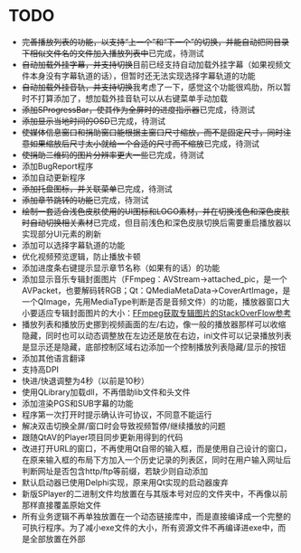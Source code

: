 ﻿# TODO
- ~~完善播放列表的功能，以支持“上一个”和“下一个”的切换，并能自动把同目录下相似文件名的文件加入播放列表中~~已完成，待测试
- ~~自动加载外挂字幕，并支持切换~~目前已经支持自动加载外挂字幕（如果视频文件本身没有字幕轨道的话），但暂时还无法实现选择字幕轨道的功能
- ~~自动加载外挂音轨，并支持切换~~我考虑了一下，感觉这个功能很鸡肋，所以暂时不打算添加了，想加载外挂音轨可以从右键菜单手动加载
- ~~添加SProgressBar，使其作为全屏时的进度指示器~~已完成，待测试
- ~~添加显示当地时间的OSD~~已完成，待测试
- ~~使媒体信息窗口和捐助窗口能根据主窗口尺寸缩放，而不是固定尺寸，同时注意如果缩放后尺寸太小就给一个合适的尺寸而不缩放~~已完成，待测试
- ~~使捐助二维码的图片分辨率更大一些~~已完成，待测试
- 添加BugReport程序
- 添加自动更新程序
- ~~添加托盘图标，并关联菜单~~已完成，待测试
- ~~添加章节跳转的功能~~已完成，待测试
- ~~绘制一套适合浅色皮肤使用的UI图标和LOGO素材，并在切换浅色和深色皮肤时自动切换相关素材~~已完成，但目前浅色和深色皮肤切换后需要重启播放器以实现部分UI元素的刷新
- 添加可以选择字幕轨道的功能
- 优化视频预览逻辑，防止播放卡顿
- 添加进度条右键提示显示章节名称（如果有的话）的功能
- 添加显示音乐专辑封面图片（FFmpeg：AVStream->attached_pic，是一个AVPacket，也要解码转RGB；Qt：QMediaMetaData->CoverArtImage，是一个QImage，先用MediaType判断是否是音频文件）的功能，播放器窗口大小要适应专辑封面图片的大小：[FFmpeg获取专辑图片的StackOverFlow参考](https://stackoverflow.com/questions/13592709/retrieve-album-art-using-ffmpeg)
- 播放列表和播放历史挪到视频画面的左/右边，像一般的播放器那样可以收缩隐藏，同时也可以动态调整放在左边还是放在右边，ini文件可以记录播放列表是显示还是隐藏，底部控制区域右边添加一个控制播放列表隐藏/显示的按钮
- 添加其他语言翻译
- 支持高DPI
- 快进/快退调整为4秒（以前是10秒）
- 使用QLibrary加载dll，不再借助lib文件和头文件
- 添加渲染PGS和SUB字幕的功能
- 程序第一次打开时提示确认许可协议，不同意不能运行
- 解决双击切换全屏/窗口时会导致视频暂停/继续播放的问题
- 跟随QtAV的Player项目同步更新用得到的代码
- 改进打开URL的窗口，不再使用Qt自带的输入框，而是使用自己设计的窗口，在原来输入框的布局下方加入一个历史记录的列表区，同时在用户输入网址后判断网址是否包含http/ftp等前缀，若缺少则自动添加
- 默认启动器已使用Delphi实现，原来用Qt实现的启动器废弃
- 新版SPlayer的二进制文件均放置在与其版本号对应的文件夹中，不再像以前那样直接覆盖原始文件
- 所有业务逻辑不再单独放置在一个动态链接库中，而是直接编译成一个完整的可执行程序。为了减小exe文件的大小，所有资源文件不再编译进exe中，而是全部放置在外部